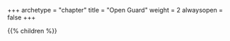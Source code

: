 +++
archetype = "chapter"
title = "Open Guard"
weight = 2
alwaysopen = false
+++

 {{% children %}}
